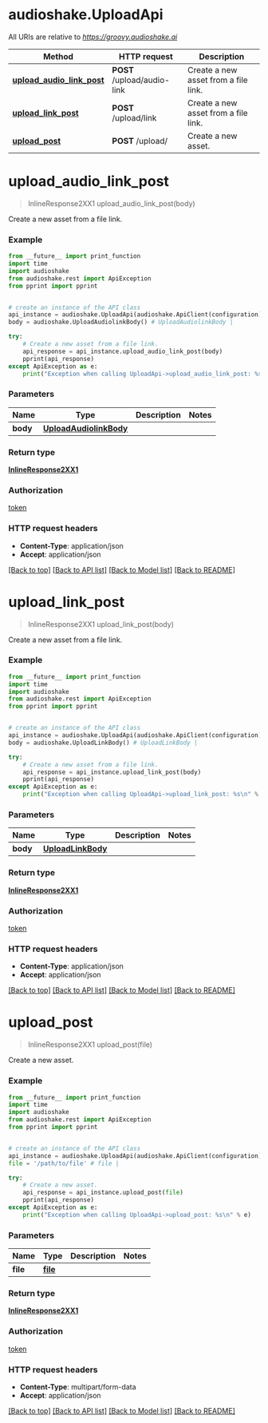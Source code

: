 # audioshake.UploadApi

All URIs are relative to *https://groovy.audioshake.ai*

Method | HTTP request | Description
------------- | ------------- | -------------
[**upload_audio_link_post**](UploadApi.md#upload_audio_link_post) | **POST** /upload/audio-link | Create a new asset from a file link.
[**upload_link_post**](UploadApi.md#upload_link_post) | **POST** /upload/link | Create a new asset from a file link.
[**upload_post**](UploadApi.md#upload_post) | **POST** /upload/ | Create a new asset.

# **upload_audio_link_post**
> InlineResponse2XX1 upload_audio_link_post(body)

Create a new asset from a file link.

### Example
```python
from __future__ import print_function
import time
import audioshake
from audioshake.rest import ApiException
from pprint import pprint


# create an instance of the API class
api_instance = audioshake.UploadApi(audioshake.ApiClient(configuration))
body = audioshake.UploadAudiolinkBody() # UploadAudiolinkBody |

try:
    # Create a new asset from a file link.
    api_response = api_instance.upload_audio_link_post(body)
    pprint(api_response)
except ApiException as e:
    print("Exception when calling UploadApi->upload_audio_link_post: %s\n" % e)
```

### Parameters

Name | Type | Description  | Notes
------------- | ------------- | ------------- | -------------
 **body** | [**UploadAudiolinkBody**](UploadAudiolinkBody.md)|  |

### Return type

[**InlineResponse2XX1**](InlineResponse2XX1.md)

### Authorization

[token](../README.md#token)

### HTTP request headers

 - **Content-Type**: application/json
 - **Accept**: application/json

[[Back to top]](#) [[Back to API list]](../README.md#documentation-for-api-endpoints) [[Back to Model list]](../README.md#documentation-for-models) [[Back to README]](../README.md)

# **upload_link_post**
> InlineResponse2XX1 upload_link_post(body)

Create a new asset from a file link.

### Example
```python
from __future__ import print_function
import time
import audioshake
from audioshake.rest import ApiException
from pprint import pprint


# create an instance of the API class
api_instance = audioshake.UploadApi(audioshake.ApiClient(configuration))
body = audioshake.UploadLinkBody() # UploadLinkBody |

try:
    # Create a new asset from a file link.
    api_response = api_instance.upload_link_post(body)
    pprint(api_response)
except ApiException as e:
    print("Exception when calling UploadApi->upload_link_post: %s\n" % e)
```

### Parameters

Name | Type | Description  | Notes
------------- | ------------- | ------------- | -------------
 **body** | [**UploadLinkBody**](UploadLinkBody.md)|  |

### Return type

[**InlineResponse2XX1**](InlineResponse2XX1.md)

### Authorization

[token](../README.md#token)

### HTTP request headers

 - **Content-Type**: application/json
 - **Accept**: application/json

[[Back to top]](#) [[Back to API list]](../README.md#documentation-for-api-endpoints) [[Back to Model list]](../README.md#documentation-for-models) [[Back to README]](../README.md)

# **upload_post**
> InlineResponse2XX1 upload_post(file)

Create a new asset.

### Example
```python
from __future__ import print_function
import time
import audioshake
from audioshake.rest import ApiException
from pprint import pprint


# create an instance of the API class
api_instance = audioshake.UploadApi(audioshake.ApiClient(configuration))
file = '/path/to/file' # file |

try:
    # Create a new asset.
    api_response = api_instance.upload_post(file)
    pprint(api_response)
except ApiException as e:
    print("Exception when calling UploadApi->upload_post: %s\n" % e)
```

### Parameters

Name | Type | Description  | Notes
------------- | ------------- | ------------- | -------------
 **file** | [**file**](.md)|  |

### Return type

[**InlineResponse2XX1**](InlineResponse2XX1.md)

### Authorization

[token](../README.md#token)

### HTTP request headers

 - **Content-Type**: multipart/form-data
 - **Accept**: application/json

[[Back to top]](#) [[Back to API list]](../README.md#documentation-for-api-endpoints) [[Back to Model list]](../README.md#documentation-for-models) [[Back to README]](../README.md)

